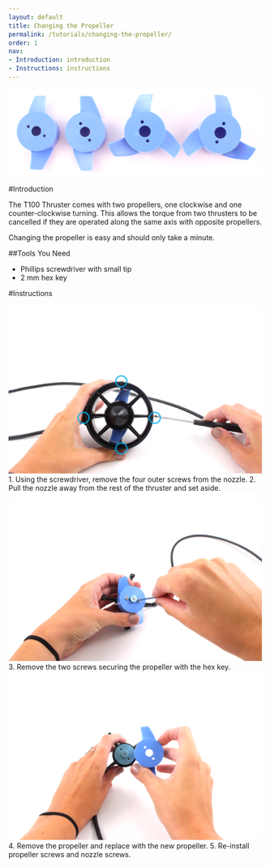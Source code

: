 ```yaml
---
layout: default
title: Changing the Propeller
permalink: /tutorials/changing-the-propeller/
order: 1
nav:
- Introduction: introduction
- Instructions: instructions
---
```

<img src="/assets/images/tutorials/changing-a-propeller/all-propellers.png" class="img-responsive img-center" style="max-width:500px" />

#Introduction

The T100 Thruster comes with two propellers, one clockwise and one counter-clockwise turning. This allows the torque from two thrusters to be cancelled if they are operated along the same axis with opposite propellers.

Changing the propeller is easy and should only take a minute.

##Tools You Need

* Phillips screwdriver with small tip
* 2 mm hex key

#Instructions

<img src="/assets/images/tutorials/changing-a-propeller/propeller-1.png" class="img-responsive" style="max-width:500px" />
1. Using the screwdriver, remove the four outer screws from the nozzle.    
2. Pull the nozzle away from the rest of the thruster and set aside. 

<img src="/assets/images/tutorials/changing-a-propeller/propeller-2.png" class="img-responsive" style="max-width:500px" />
3. Remove the two screws securing the propeller with the hex key.

<img src="/assets/images/tutorials/changing-a-propeller/propeller-3.png" class="img-responsive" style="max-width:500px" />
4. Remove the propeller and replace with the new propeller.   
5. Re-install propeller screws and nozzle screws.